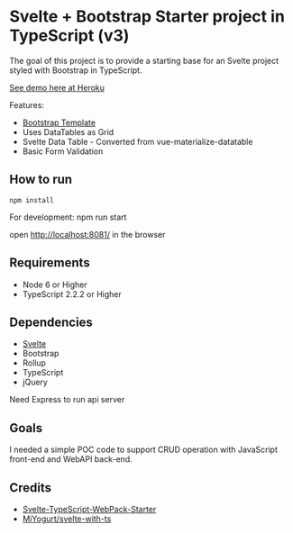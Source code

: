 ﻿
# Svelte + Bootstrap Starter project in TypeScript (v3)

The goal of this project is to provide a starting base for an Svelte project styled with Bootstrap in TypeScript.

[See demo here at Heroku](https://cryptic-dusk-82553.herokuapp.com/)


Features:

* [Bootstrap Template](https://github.com/puikinsh/gentelella)
* Uses DataTables as Grid
* Svelte Data Table - Converted from vue-materialize-datatable
* Basic Form Validation

## How to run
    npm install

For development:
    npm run start

open [http://localhost:8081/](http://localhost:8081/) in the browser

## Requirements

* Node 6 or Higher
* TypeScript 2.2.2 or Higher 

## Dependencies

* [Svelte](https://svelte.technology/)
* Bootstrap
* Rollup
* TypeScript
* jQuery

Need Express to run api server

## Goals

I needed a simple POC code to support CRUD operation with JavaScript front-end and WebAPI back-end.

## Credits

* [Svelte-TypeScript-WebPack-Starter](https://github.com/brakmic/Svelte-TypeScript-WebPack-Starter)
* [MiYogurt/svelte-with-ts](https://github.com/MiYogurt/svelte-with-ts)
